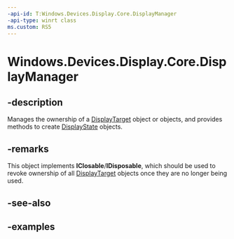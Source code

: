 ```yaml
---
-api-id: T:Windows.Devices.Display.Core.DisplayManager
-api-type: winrt class
ms.custom: RS5
---
```


<!-- Class syntax.
public class DisplayManager : IClosable
-->

# Windows.Devices.Display.Core.DisplayManager

## -description
Manages the ownership of a [DisplayTarget](displaytarget.md) object or objects, and provides methods to create [DisplayState](displaystate.md) objects.

## -remarks
This object implements **IClosable**/**IDisposable**, which should be used to revoke ownership of all [DisplayTarget](displaytarget.md) objects once they are no longer being used.

## -see-also

## -examples
